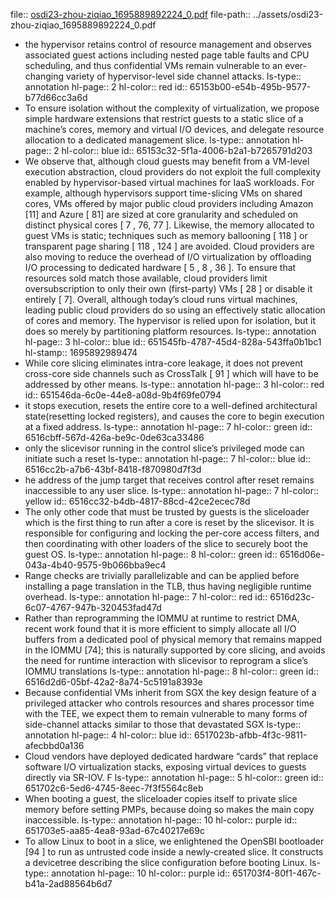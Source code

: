 file:: [osdi23-zhou-ziqiao_1695889892224_0.pdf](../assets/osdi23-zhou-ziqiao_1695889892224_0.pdf)
file-path:: ../assets/osdi23-zhou-ziqiao_1695889892224_0.pdf

- the hypervisor retains control of resource management and observes associated guest actions including nested page table faults and CPU scheduling, and thus confidential VMs remain vulnerable to an ever-changing variety of hypervisor-level side channel attacks. 
  ls-type:: annotation
  hl-page:: 2
  hl-color:: red
  id:: 65153b00-e54b-495b-9577-b77d66cc3a6d
- To ensure isolation without the complexity of virtualization, we propose simple hardware extensions that restrict guests to a static slice of a machine’s cores, memory and virtual I/O devices, and delegate resource allocation to a dedicated management slice.
  ls-type:: annotation
  hl-page:: 2
  hl-color:: blue
  id:: 65153c32-5f1a-4006-b2a1-b7265791d203
- We observe that, although cloud guests may benefit from a VM-level execution abstraction, cloud providers do not exploit the full complexity enabled by hypervisor-based virtual machines for IaaS workloads. For example, although hypervisors support time-slicing VMs on shared cores, VMs offered by major public cloud providers including Amazon [11] and Azure [ 81] are sized at core granularity and scheduled on distinct physical cores [ 7 , 76, 77 ]. Likewise, the memory allocated to guest VMs is static; techniques such as memory ballooning [ 118 ] or transparent page sharing [ 118 , 124 ] are avoided. Cloud providers are also moving to reduce the overhead of I/O virtualization by offloading I/O processing to dedicated hardware [ 5 , 8 , 36 ]. To ensure that resources sold match those available, cloud providers limit oversubscription to only their own (first-party) VMs [ 28 ] or disable it entirely [ 7]. Overall, although today’s cloud runs virtual machines, leading public cloud providers do so using an effectively static allocation of cores and memory. The hypervisor is relied upon for isolation, but it does so merely by partitioning platform resources.
  ls-type:: annotation
  hl-page:: 3
  hl-color:: blue
  id:: 651545fb-4787-45d4-828a-543ffa0b1bc1
  hl-stamp:: 1695892989474
- While core slicing eliminates intra-core leakage, it does not prevent cross-core side channels such as CrossTalk [ 91 ] which will have to be addressed by other means. 
  ls-type:: annotation
  hl-page:: 3
  hl-color:: red
  id:: 651546da-6c0e-44e8-a08d-9b4f69fe0794
- it stops execution, resets the entire core to a well-defined architectural state(resetting locked registers), and causes the core to begin execution at a fixed address. 
  ls-type:: annotation
  hl-page:: 7
  hl-color:: green
  id:: 6516cbff-567d-426a-be9c-0de63ca33486
- only the slicevisor running in the control slice’s privileged mode can initiate such a reset
  ls-type:: annotation
  hl-page:: 7
  hl-color:: blue
  id:: 6516cc2b-a7b6-43bf-8418-f870980d7f3d
- he address of the jump target that receives control after reset remains inaccessible to any user slice.
  ls-type:: annotation
  hl-page:: 7
  hl-color:: yellow
  id:: 6516cc32-b4db-4817-88cd-42ce2ecec78d
- The only other code that must be trusted by guests is the sliceloader which is the first thing to run after a core is reset by the slicevisor. It is responsible for configuring and locking the per-core access filters, and then coordinating with other loaders of the slice to securely boot the guest OS.
  ls-type:: annotation
  hl-page:: 8
  hl-color:: green
  id:: 6516d06e-043a-4b40-9575-9b066bba9ec4
- Range checks are trivially parallelizable and can be applied before installing a page translation in the TLB, thus having negligible runtime overhead. 
  ls-type:: annotation
  hl-page:: 7
  hl-color:: red
  id:: 6516d23c-6c07-4767-947b-320453fad47d
- Rather than reprogramming the IOMMU at runtime to restrict DMA, recent work found that it is more efficient to simply allocate all I/O buffers from a dedicated pool of physical memory that remains mapped in the IOMMU [74]; this is naturally supported by core slicing, and avoids the need for runtime interaction with slicevisor to reprogram a slice’s IOMMU translations
  ls-type:: annotation
  hl-page:: 8
  hl-color:: green
  id:: 6516d2d6-05bf-42a2-8a74-5c5191a8393e
- Because confidential VMs inherit from SGX the key design feature of a privileged attacker who controls resources and shares processor time with the TEE, we expect them to remain vulnerable to many forms of side-channel attacks similar to those that devastated SGX
  ls-type:: annotation
  hl-page:: 4
  hl-color:: blue
  id:: 6517023b-afbb-4f3c-9811-afecbbd0a136
- Cloud vendors have deployed dedicated hardware “cards” that replace software I/O virtualization stacks, exposing virtual devices to guests directly via SR-IOV. F
  ls-type:: annotation
  hl-page:: 5
  hl-color:: green
  id:: 651702c6-5ed6-4745-8eec-7f3f5564c8eb
- When booting a guest, the sliceloader copies itself to private slice memory before setting PMPs, because doing so makes the main copy inaccessible.
  ls-type:: annotation
  hl-page:: 10
  hl-color:: purple
  id:: 651703e5-aa85-4ea8-93ad-67c40217e69c
- To allow Linux to boot in a slice, we enlightened the OpenSBI bootloader [94 ] to run as untrusted code inside a newly-created slice. It constructs a devicetree describing the slice configuration before booting Linux.
  ls-type:: annotation
  hl-page:: 10
  hl-color:: purple
  id:: 651703f4-80f1-467c-b41a-2ad88564b6d7